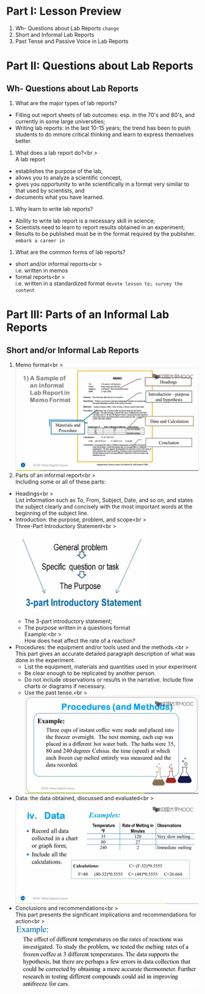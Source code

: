# Part I: Lesson Preview   
1. Wh- Questions about Lab Reports `change`   
1. Short and Informal Lab Reports   
1. Past Tense and Passive Voice in Lab Reports   
   
# Part II: Questions about Lab Reports   
## Wh- Questions about Lab Reports   
1. What are the major types of lab reports?   
  * Filling out report sheets of lab outcomes: esp. in the 70's and 80's, and currently in some large universities;   
  * Writing lab reports: in the last 10-15 years; the trend has been to push students to do mmore critical thinking and learn to express themselves better.   
1. What does a lab report do?<br \>   
A lab report    
  * establishes the purpose of the lab,   
  * allows you to analyze a scientific concept,   
  * gives you opportunity to write scientifically in a format very similar to that used by scientists, and    
  * documents what you have learned.   
1. Why learn to write lab reports?   
  * Ability to write lab report is a necessary skill in science;   
  * Scientists need to learn to report results obtained in an experiment;   
  * Results to be published must be in the format required by the publisher. `embark a career in`   
1. What are the common forms of lab reports?   
  * short and/or informal reports<br \>   
    i.e. written in memos   
  * formal reports<br \>   
    i.e. written in a standardized format `devote lesson to; survey the content`   
   
# Part III: Parts of an Informal Lab Reports   
## Short and/or Informal Lab Reports   
1. Memo format<br \>   
  ![Alt text](./pic/26memoexa.jpg)   
1. Parts of an informal report<br \>   
  Including some or all of these parts:   
  * Headings<br \>   
    List information such as To, From, Subject, Date, and so on, and states the subject clearly and concisely with the most important words at the beginning of the subject line.   
  * Introduction: the purpose, problem, and scope<br \>   
  Three-Part Introductory Statement<br \>   
  ![Alt text](./pic/26thpain.jpg)   
    - The 3-part introductory statement;   
    - The purpose written in a questions format   
  Example:<br \>   
    How does heat affect the rate of a reaction?   
  * Procedures: the equipment and/or tools used and the methods.<br \>   
  This part gives an accurate detailed paragraph description of what was done in the experiment.   
    - List the equipment, materials and quantities used in your experiment   
    - Be clear enough to be replicated by another person.   
    - Do not include observations or results in the narrative. Include flow charts or diagrams if necessary.   
    - Use the past tense.<br \>   
    ![Alt text](./pic/26pro.jpg)   
  * Data: the data obtained, discussed and evaluated<br \>   
    ![Alt text](./pic/26data.jpg)   
  * Conclusions and recommendations<br \>   
    This part presents the significant implications and recommendations for action<br \>   
    ![Alt text](./pic/26conrec.jpg)   
   
